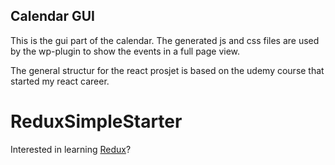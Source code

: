 ## Calendar GUI
This is the gui part of the calendar.
The generated js and css files are used by the wp-plugin to show the events in a full page view.

The general structur for the react prosjet is based on the udemy course that started my react career.

# ReduxSimpleStarter

Interested in learning [Redux](https://www.udemy.com/react-redux/)?

